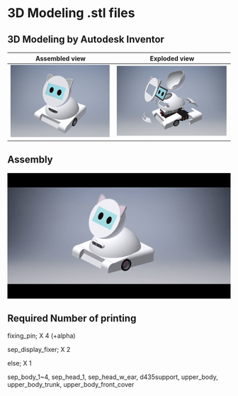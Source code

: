 3D Modeling .stl files
===

## 3D Modeling by Autodesk Inventor
| Assembled view | Exploded view |
|---|---|
|![a](https://github.com/shinkansan/2019-UGRP-DPoom/blob/master/docs/img/Assembled_figure.png)|![a](https://github.com/shinkansan/2019-UGRP-DPoom/blob/master/docs/img/Exploded_figure.png)|

## Assembly
<img src="/docs/gif/Dpoom_Assembly_gif.gif" alt="drawing" width="720"/>

## Required Number of printing
fixing_pin; X 4 (+alpha) 

sep_display_fixer;	 X 2 

else; X 1 

sep_body_1~4, sep_head_1, sep_head_w_ear, d435support, upper_body, upper_body_trunk, upper_body_front_cover 
